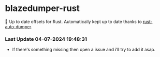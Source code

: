 # blazedumper-rust

🚀 Up to date offsets for Rust. Automatically kept up to date thanks to [rust-auto-dumper](https://github.com/Akandesh/rust-auto-dumper).


### Last Update 04-07-2024 19:48:31
- If there's something missing then open a issue and i'll try to add it asap.